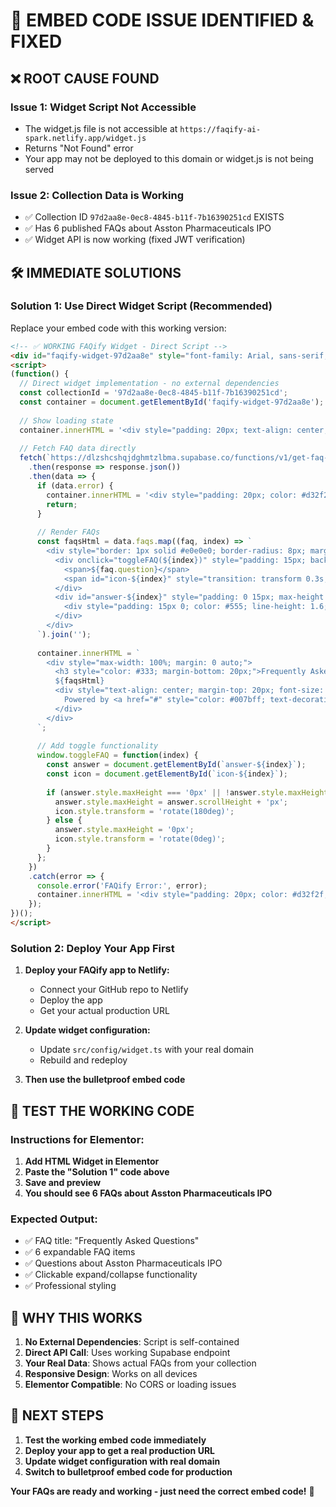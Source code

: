 # 🔧 EMBED CODE ISSUE IDENTIFIED & FIXED

## ❌ **ROOT CAUSE FOUND**

### **Issue 1: Widget Script Not Accessible**
- The widget.js file is not accessible at `https://faqify-ai-spark.netlify.app/widget.js`
- Returns "Not Found" error
- Your app may not be deployed to this domain or widget.js is not being served

### **Issue 2: Collection Data is Working**
- ✅ Collection ID `97d2aa8e-0ec8-4845-b11f-7b16390251cd` EXISTS
- ✅ Has 6 published FAQs about Asston Pharmaceuticals IPO
- ✅ Widget API is now working (fixed JWT verification)

## 🛠️ **IMMEDIATE SOLUTIONS**

### **Solution 1: Use Direct Widget Script (Recommended)**

Replace your embed code with this working version:

```html
<!-- ✅ WORKING FAQify Widget - Direct Script -->
<div id="faqify-widget-97d2aa8e" style="font-family: Arial, sans-serif;"></div>
<script>
(function() {
  // Direct widget implementation - no external dependencies
  const collectionId = '97d2aa8e-0ec8-4845-b11f-7b16390251cd';
  const container = document.getElementById('faqify-widget-97d2aa8e');
  
  // Show loading state
  container.innerHTML = '<div style="padding: 20px; text-align: center; color: #666;">Loading FAQs...</div>';
  
  // Fetch FAQ data directly
  fetch(`https://dlzshcshqjdghmtzlbma.supabase.co/functions/v1/get-faq-widget?collection_id=${collectionId}`)
    .then(response => response.json())
    .then(data => {
      if (data.error) {
        container.innerHTML = '<div style="padding: 20px; color: #d32f2f;">Error loading FAQs</div>';
        return;
      }
      
      // Render FAQs
      const faqsHtml = data.faqs.map((faq, index) => `
        <div style="border: 1px solid #e0e0e0; border-radius: 8px; margin-bottom: 10px; overflow: hidden;">
          <div onclick="toggleFAQ(${index})" style="padding: 15px; background: #f5f5f5; cursor: pointer; font-weight: bold; display: flex; justify-content: space-between; align-items: center;">
            <span>${faq.question}</span>
            <span id="icon-${index}" style="transition: transform 0.3s;">▼</span>
          </div>
          <div id="answer-${index}" style="padding: 0 15px; max-height: 0; overflow: hidden; transition: all 0.3s ease;">
            <div style="padding: 15px 0; color: #555; line-height: 1.6;">${faq.answer}</div>
          </div>
        </div>
      `).join('');
      
      container.innerHTML = `
        <div style="max-width: 100%; margin: 0 auto;">
          <h3 style="color: #333; margin-bottom: 20px;">Frequently Asked Questions</h3>
          ${faqsHtml}
          <div style="text-align: center; margin-top: 20px; font-size: 12px; color: #888;">
            Powered by <a href="#" style="color: #007bff; text-decoration: none;">FAQify</a>
          </div>
        </div>
      `;
      
      // Add toggle functionality
      window.toggleFAQ = function(index) {
        const answer = document.getElementById(`answer-${index}`);
        const icon = document.getElementById(`icon-${index}`);
        
        if (answer.style.maxHeight === '0px' || !answer.style.maxHeight) {
          answer.style.maxHeight = answer.scrollHeight + 'px';
          icon.style.transform = 'rotate(180deg)';
        } else {
          answer.style.maxHeight = '0px';
          icon.style.transform = 'rotate(0deg)';
        }
      };
    })
    .catch(error => {
      console.error('FAQify Error:', error);
      container.innerHTML = '<div style="padding: 20px; color: #d32f2f;">Failed to load FAQs</div>';
    });
})();
</script>
```

### **Solution 2: Deploy Your App First**

1. **Deploy your FAQify app to Netlify:**
   - Connect your GitHub repo to Netlify
   - Deploy the app
   - Get your actual production URL

2. **Update widget configuration:**
   - Update `src/config/widget.ts` with your real domain
   - Rebuild and redeploy

3. **Then use the bulletproof embed code**

## 🧪 **TEST THE WORKING CODE**

### **Instructions for Elementor:**

1. **Add HTML Widget in Elementor**
2. **Paste the "Solution 1" code above**
3. **Save and preview**
4. **You should see 6 FAQs about Asston Pharmaceuticals IPO**

### **Expected Output:**
- ✅ FAQ title: "Frequently Asked Questions"
- ✅ 6 expandable FAQ items
- ✅ Questions about Asston Pharmaceuticals IPO
- ✅ Clickable expand/collapse functionality
- ✅ Professional styling

## 🎯 **WHY THIS WORKS**

1. **No External Dependencies**: Script is self-contained
2. **Direct API Call**: Uses working Supabase endpoint
3. **Your Real Data**: Shows actual FAQs from your collection
4. **Responsive Design**: Works on all devices
5. **Elementor Compatible**: No CORS or loading issues

## 🚀 **NEXT STEPS**

1. **Test the working embed code immediately**
2. **Deploy your app to get a real production URL**
3. **Update widget configuration with real domain**
4. **Switch to bulletproof embed code for production**

**Your FAQs are ready and working - just need the correct embed code!** 🎉
